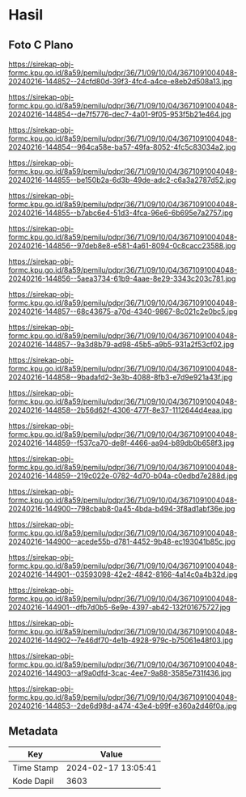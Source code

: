 # Hasil

## Foto C Plano

https://sirekap-obj-formc.kpu.go.id/8a59/pemilu/pdpr/36/71/09/10/04/3671091004048-20240216-144852--24cfd80d-39f3-4fc4-a4ce-e8eb2d508a13.jpg

https://sirekap-obj-formc.kpu.go.id/8a59/pemilu/pdpr/36/71/09/10/04/3671091004048-20240216-144854--de7f5776-dec7-4a01-9f05-953f5b21e464.jpg

https://sirekap-obj-formc.kpu.go.id/8a59/pemilu/pdpr/36/71/09/10/04/3671091004048-20240216-144854--964ca58e-ba57-49fa-8052-4fc5c83034a2.jpg

https://sirekap-obj-formc.kpu.go.id/8a59/pemilu/pdpr/36/71/09/10/04/3671091004048-20240216-144855--be150b2a-6d3b-49de-adc2-c6a3a2787d52.jpg

https://sirekap-obj-formc.kpu.go.id/8a59/pemilu/pdpr/36/71/09/10/04/3671091004048-20240216-144855--b7abc6e4-51d3-4fca-96e6-6b695e7a2757.jpg

https://sirekap-obj-formc.kpu.go.id/8a59/pemilu/pdpr/36/71/09/10/04/3671091004048-20240216-144856--97deb8e8-e581-4a61-8094-0c8cacc23588.jpg

https://sirekap-obj-formc.kpu.go.id/8a59/pemilu/pdpr/36/71/09/10/04/3671091004048-20240216-144856--5aea3734-61b9-4aae-8e29-3343c203c781.jpg

https://sirekap-obj-formc.kpu.go.id/8a59/pemilu/pdpr/36/71/09/10/04/3671091004048-20240216-144857--68c43675-a70d-4340-9867-8c021c2e0bc5.jpg

https://sirekap-obj-formc.kpu.go.id/8a59/pemilu/pdpr/36/71/09/10/04/3671091004048-20240216-144857--9a3d8b79-ad98-45b5-a9b5-931a2f53cf02.jpg

https://sirekap-obj-formc.kpu.go.id/8a59/pemilu/pdpr/36/71/09/10/04/3671091004048-20240216-144858--9badafd2-3e3b-4088-8fb3-e7d9e921a43f.jpg

https://sirekap-obj-formc.kpu.go.id/8a59/pemilu/pdpr/36/71/09/10/04/3671091004048-20240216-144858--2b56d62f-4306-477f-8e37-1112644d4eaa.jpg

https://sirekap-obj-formc.kpu.go.id/8a59/pemilu/pdpr/36/71/09/10/04/3671091004048-20240216-144859--f537ca70-de8f-4466-aa94-b89db0b658f3.jpg

https://sirekap-obj-formc.kpu.go.id/8a59/pemilu/pdpr/36/71/09/10/04/3671091004048-20240216-144859--219c022e-0782-4d70-b04a-c0edbd7e288d.jpg

https://sirekap-obj-formc.kpu.go.id/8a59/pemilu/pdpr/36/71/09/10/04/3671091004048-20240216-144900--798cbab8-0a45-4bda-b494-3f8ad1abf36e.jpg

https://sirekap-obj-formc.kpu.go.id/8a59/pemilu/pdpr/36/71/09/10/04/3671091004048-20240216-144900--acede55b-d781-4452-9b48-ec193041b85c.jpg

https://sirekap-obj-formc.kpu.go.id/8a59/pemilu/pdpr/36/71/09/10/04/3671091004048-20240216-144901--03593098-42e2-4842-8166-4a14c0a4b32d.jpg

https://sirekap-obj-formc.kpu.go.id/8a59/pemilu/pdpr/36/71/09/10/04/3671091004048-20240216-144901--dfb7d0b5-6e9e-4397-ab42-132f01675727.jpg

https://sirekap-obj-formc.kpu.go.id/8a59/pemilu/pdpr/36/71/09/10/04/3671091004048-20240216-144902--7e46df70-4e1b-4928-979c-b75061e48f03.jpg

https://sirekap-obj-formc.kpu.go.id/8a59/pemilu/pdpr/36/71/09/10/04/3671091004048-20240216-144903--af9a0dfd-3cac-4ee7-9a88-3585e731f436.jpg

https://sirekap-obj-formc.kpu.go.id/8a59/pemilu/pdpr/36/71/09/10/04/3671091004048-20240216-144853--2de6d98d-a474-43e4-b99f-e360a2d46f0a.jpg


## Metadata

| Key        | Value               |
| ---------- | ------------------- |
| Time Stamp | 2024-02-17 13:05:41 |
| Kode Dapil | 3603                |




